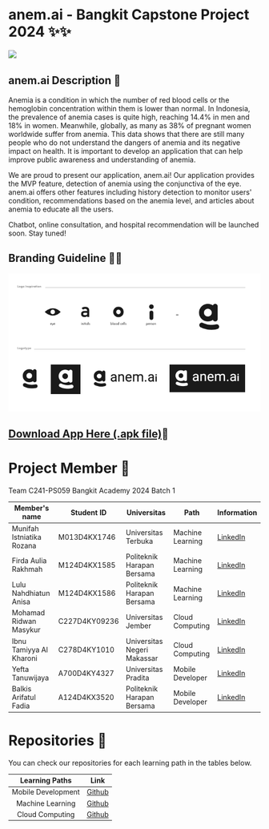 # anem.ai  - Bangkit Capstone Project 2024 ✨✨
<p>
   <img src ="./assets/Screenshots Application anem.ai.png"/>
</p>

## anem.ai Description 📱
Anemia is a condition in which the number of red blood cells or the hemoglobin concentration within them is lower than normal. In Indonesia, the prevalence of anemia cases is quite high, reaching 14.4% in men and 18% in women. Meanwhile, globally, as many as 38% of pregnant women worldwide suffer from anemia. This data shows that there are still many people who do not understand the dangers of anemia and its negative impact on health. It is important to develop an application that can help improve public awareness and understanding of anemia.

We are proud to present our application, anem.ai! Our application provides the MVP feature, detection of anemia using the conjunctiva of the eye. anem.ai offers other features including history detection to monitor users' condition, recommendations based on the anemia level, and articles about anemia to educate all the users. 

Chatbot, online consultation, and hospital recommendation will be launched soon. Stay tuned!



<!-- Profil Header -->

## Branding Guideline 💆‍♀️
<p>
  <img src="./assets/Branding 2.PNG"/>
</p>


## [Download App Here (.apk file)]()📲


# Project Member 🤝
Team C241-PS059 Bangkit Academy 2024 Batch 1

| Member's name                   | Student ID   | Universitas                  | Path              | Information                                          |
|---------------------------------|--------------|------------------------------|-------------------|------------------------------------------------------|
| Munifah Istniatika Rozana       | M013D4KX1746 | Universitas Terbuka          | Machine Learning | [LinkedIn](https://www.linkedin.com/in/munifah-istniatika-rozana/)|
| Firda Aulia Rakhmah             | M124D4KX1585 | Politeknik Harapan Bersama   | Machine Learning | [LinkedIn](https://www.linkedin.com/in/firda-aulia-rakhmah/) |
| Lulu Nahdhiatun Anisa           | M124D4KX1586 | Politeknik Harapan Bersama   | Machine Learning | [LinkedIn](https://www.linkedin.com/in/lulu-nadhiatun-anisa/)    |
| Mohamad Ridwan Masykur          | C227D4KY09236| Universitas Jember           | Cloud Computing  | [LinkedIn](https://www.linkedin.com/in/mohamadridwanmasykur/)|
| Ibnu Tamiyya Al Kharoni         | C278D4KY1010 | Universitas Negeri Makassar  | Cloud Computing  | [LinkedIn](https://www.linkedin.com/in/ibnu-tamiyya-al-kharoni-96b6a52a0/)  |
| Yefta Tanuwijaya                | A700D4KY4327 | Universitas Pradita          | Mobile Developer | [LinkedIn](https://www.linkedin.com/in/yefta-tanuwijaya-9a65621b9/)|
| Balkis Arifatul Fadia           | A124D4KX3520 | Politeknik Harapan Bersama   | Mobile Developer | [LinkedIn](https://www.linkedin.com/in/balkis-arifatul-fadia-6b6b16223/)  |


# Repositories 📁
You can check our repositories for each learning path in the tables below. 

|   Learning Paths   |                                Link                                |
| :----------------: | :----------------------------------------------------------------: |
| Mobile Development | [Github]()       |
|  Machine Learning  |  [Github]()       |
|   Cloud Computing  |   [Github]()    |
